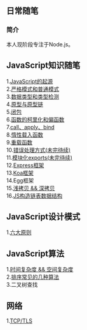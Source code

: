 ## 日常随笔
### 简介
本人现阶段专注于Node.js。  
## JavaScript知识随笔
1.[JavaScript的起源](https://github.com/Genice1126/myStack/issues/1)  
2.[严格模式和普通模式](https://github.com/Genice1126/myStack/issues/2)  
3.[数据类型和类型检测](https://github.com/Genice1126/myStack/issues/3)  
4.[原型与原型链](https://github.com/Genice1126/myStack/issues/4)  
5.[闭包](https://github.com/Genice1126/myStack/issues/5)  
6.[函数的柯里化和偏函数](https://github.com/Genice1126/myStack/issues/6)  
7.[call、apply、bind](https://github.com/Genice1126/myStack/issues/7)  
8.[惰性载入函数](https://github.com/Genice1126/myStack/issues/9)  
9.[重载函数](https://github.com/Genice1126/myStack/issues/10)  
10.[错误处理方式(未完待续)](https://github.com/Genice1126/myStack/issues/8)  
11.[模块化exports(未完待续)](https://github.com/Genice1126/myStack/issues/11)  
12.[Express框架](https://github.com/Genice1126/myStack/issues/15)  
13.[Koa框架](https://github.com/Genice1126/myStack/issues/16)  
14.Egg框架  
15.[浅拷贝 && 深拷贝](https://github.com/Genice1126/myStack/issues/12)  
16.[JS构造链表数据结构](https://github.com/Genice1126/myStack/issues/14)

## JavaScript设计模式
1.[六大原则](https://github.com/Genice1126/myStack/issues/19)

## JavaScript算法
1.[时间复杂度 && 空间复杂度](https://github.com/Genice1126/myStack/issues/17)  
2.[排序常见的几种算法](https://github.com/Genice1126/myStack/issues/20)   
3.二叉树查找  

## 网络
1.[TCP/TLS](https://github.com/Genice1126/myStack/issues/18)
